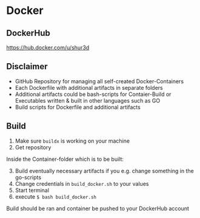 # Docker
## DockerHub
https://hub.docker.com/u/shur3d
## Disclaimer
- GitHub Repository for managing all self-created Docker-Containers
- Each Dockerfile with additional artifacts in separate folders
- Additional artifacts could be bash-scripts for Contaier-Build or Executables written & built in other languages such as GO
- Build scripts for Dockerfile and additional artifacts
## Build
1. Make sure `buildx` is working on your machine
2. Get repository

Inside the Container-folder which is to be built:

3. Build eventually necessary artifacts if you e.g. change something in the go-scripts
4. Change credentials in `build_docker.sh` to your values
5. Start terminal
6. execute `$ bash build_docker.sh`

Build should be ran and container be pushed to your DockerHub account
